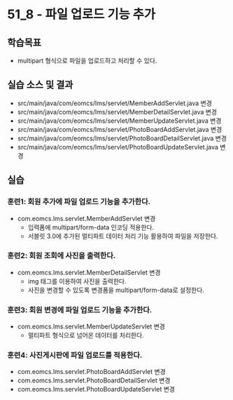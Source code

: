 # 51_8 - 파일 업로드 기능 추가 

## 학습목표

- multipart 형식으로 파일을 업로드하고 처리할 수 있다.

## 실습 소스 및 결과

- src/main/java/com/eomcs/lms/servlet/MemberAddServlet.java 변경
- src/main/java/com/eomcs/lms/servlet/MemberDetailServlet.java 변경
- src/main/java/com/eomcs/lms/servlet/MemberUpdateServlet.java 변경
- src/main/java/com/eomcs/lms/servlet/PhotoBoardAddServlet.java 변경
- src/main/java/com/eomcs/lms/servlet/PhotoBoardDetailServlet.java 변경
- src/main/java/com/eomcs/lms/servlet/PhotoBoardUpdateServlet.java 변경

## 실습  

### 훈련1: 회원 추가에 파일 업로드 기능을 추가한다.

- com.eomcs.lms.servlet.MemberAddServlet 변경
  - 입력폼에 multipart/form-data 인코딩 적용한다.
  - 서블릿 3.0에 추가된 멀티파트 데이터 처리 기능 활용하여 파일을 저장한다.

### 훈련2: 회원 조회에 사진을 출력한다.

- com.eomcs.lms.servlet.MemberDetailServlet 변경
  - img 태그를 이용하여 사진을 출력한다.
  - 사진을 변경할 수 있도록 변경폼을 multipart/form-data로 설정한다. 

### 훈련3: 회원 변경에 파일 업로드 기능을 추가한다.

- com.eomcs.lms.servlet.MemberUpdateServlet 변경
  - 멀티파트 형식으로 넘어온 데이터를 처리한다.
  
### 훈련4: 사진게시판에 파일 업로드를 적용한다.

- com.eomcs.lms.servlet.PhotoBoardAddServlet 변경
- com.eomcs.lms.servlet.PhotoBoardDetailServlet 변경
- com.eomcs.lms.servlet.PhotoBoardUpdateServlet 변경